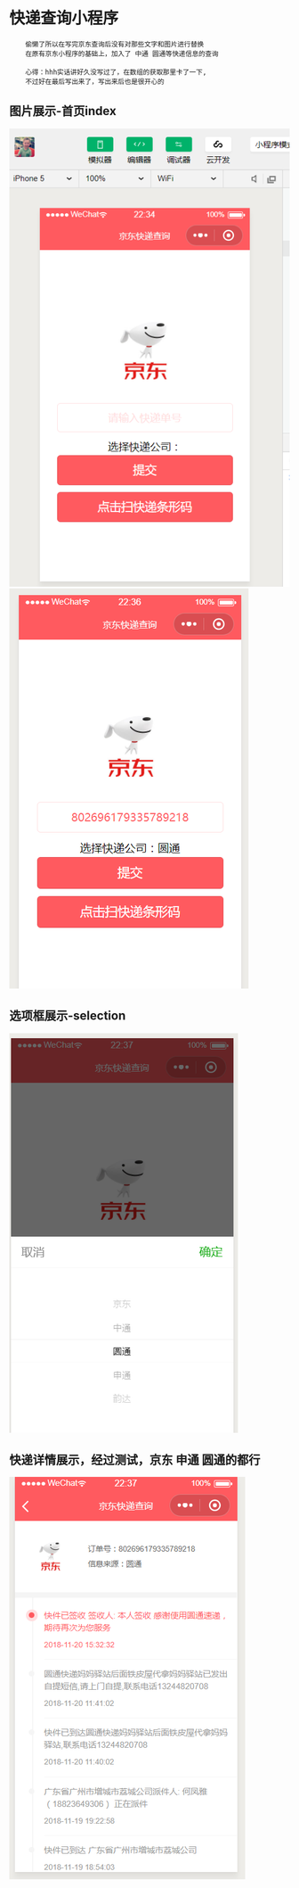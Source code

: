 # 快递查询小程序
		偷懒了所以在写完京东查询后没有对那些文字和图片进行替换
		在原有京东小程序的基础上，加入了 中通 圆通等快递信息的查询

		心得：hhh实话讲好久没写过了，在数组的获取那里卡了一下,
		不过好在最后写出来了，写出来后也是很开心的

      
## 图片展示-首页index
![avatar](/kuaidi/images/index.png)
![avatar](/kuaidi/images/index2.png)

## 选项框展示-selection
![avatar](/kuaidi/images/selection.png)

## 快递详情展示，经过测试，京东 申通 圆通的都行
![avatar](/kuaidi/images/detail.png)